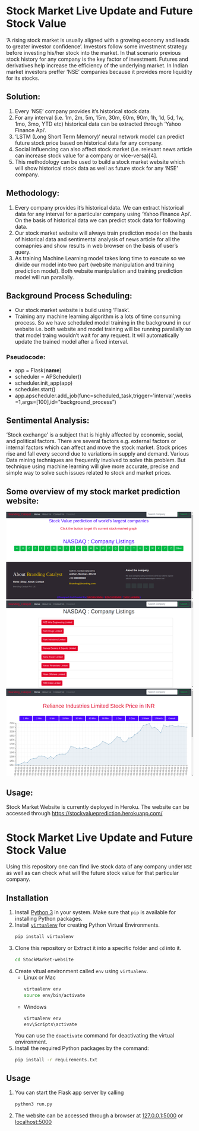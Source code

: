 # Stock Market Live Update and Future Stock Value
‘A rising stock market is usually aligned with a growing economy and leads to greater investor confidence’. Investors follow some investment strategy before investing his/her stock into the market. In that scenario previous stock history for any company is the key factor of investment. Futures and derivatives help increase the efficiency of the underlying market. In Indian market investors preffer ‘NSE’ companies because it provides more liquidity for its stocks.

## Solution:
1. Every ‘NSE’ company provides it’s historical stock data.
2. For any interval (i.e. 1m, 2m, 5m, 15m, 30m, 60m, 90m, 1h, 1d, 5d, 1w, 1mo, 3mo, YTD etc) historical data can be extracted through ‘Yahoo Finance Api’.
3. ‘LSTM (Long Short Term Memory)’ neural network model can predict future stock price based on historical data for any company.
4. Social influencing can also affect stock market (i.e. relevant news article can increase stock value for a company or vice-versa)[4].
5. This methodology can be used to build a stock market website which will show historical stock data as well as future stock for any ‘NSE’ company.

## Methodology:
1. Every company provides it’s historical data. We can extract historical data for any interval for a particular company using ‘Yahoo Finance Api’. On the basis of historical data we can predict stock data for following data.
2. Our stock market website will always train prediction model on the basis of historical data and sentimental analysis of news article for all the comapnies and show results in web browser on the basis of user’s query.
3. As training Machine Learning model takes long time to execute so we divide our model into two part (website manipulation and training prediction model). Both website manipulation and training prediction model will run parallally.

## Background Process Scheduling:
- Our stock market website is build using ‘Flask’.
- Training any machine learning algorithm is a lots of time consuming process. So we have scheduled model training in the background in our website i.e. both website and model training will be running parallally so that model traing wouldn’t wait for any request. It will automatically update the trained model after a fixed interval.

### Pseudocode:
- app = Flask(__name__)
- scheduler = APScheduler()
- scheduler.init_app(app)
- scheduler.start()
- app.apscheduler.add_job(func=scheduled_task,trigger='interval',weeks=1,args=[100],id="background_process”)

## Sentimental Analysis:
‘Stock exchange’ is a subject that is highly affected by economic, social, and political factors. There are several factors e.g. external factors or internal factors which can affect and move the stock market. Stock prices rise and fall every second due to variations in supply and demand. Various Data mining techniques are frequently involved to solve this problem. But technique using machine learning will give more accurate, precise and simple way to solve such issues related to stock and market prices.

## Some overview of my stock market prediction website:
![GitHub Logo](/images/home.png)
![GitHub Logo](/images/company_list.png)
![GitHub Logo](/images/live_stock.png)

## Usage:
Stock Market Website is currently deployed in Heroku. The website can be accessed through https://stockvalueprediction.herokuapp.com/

# Stock Market Live Update and Future Stock Value
Using this repository one can find live stock data of any company under `NSE` as well as can check what
will the future stock value for that particular company.

## Installation
1. Install [Python 3](https://www.python.org/) in your system. Make sure that `pip` is available for installing Python packages.
2. Install [`virtualenv`](https://virtualenv.pypa.io/en/latest/) for creating Python Virtual Environments.
    ```bash
    pip install virtualenv
    ```
3. Clone this repository or Extract it into a specific folder and `cd` into it.
    ```bash
    cd StockMarket-website
    ```
4. Create vitual environment called `env` using `virtualenv`.
    - Linux  or Mac
        ```bash
        virtualenv env
        source env/bin/activate
        ```
    - Windows
        ```
        virtualenv env
        env\Scripts\activate
        ```
    You can use the `deactivate` command for deactivating the virtual environment.
5. Install the required Python packages by the command:
    ```bash
    pip install -r requirements.txt
    ```


## Usage
1. You can start the Flask app server by calling
   ```bash
   python3 run.py
   ```
2. The website can be accessed through a browser at [127.0.0.1:5000](http://127.0.0.1:5000/) or [localhost:5000](localhost:5000)
